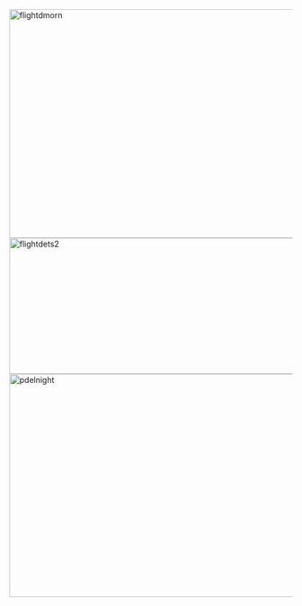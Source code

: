 <img width="923" height="407" alt="flightdmorn" src="https://github.com/user-attachments/assets/401670c2-c346-4eb2-8d01-b13d6850ddaf" />
<img width="1000" height="242" alt="flightdets2" src="https://github.com/user-attachments/assets/30edcc0f-c303-4513-b3e4-c65ebbdf6849" />





<img width="1032" height="397" alt="pdelnight" src="https://github.com/user-attachments/assets/77d2d9d3-97d2-4a87-a3aa-87045062a706" />
